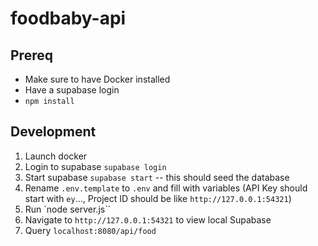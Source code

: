 # foodbaby-api

## Prereq

* Make sure to have Docker installed
* Have a supabase login
* `npm install`

## Development

1. Launch docker
2. Login to supabase `supabase login`
3. Start supabase `supabase start` -- this should seed the database
4. Rename `.env.template` to `.env` and fill with variables (API Key should start with `ey`..., Project ID should be like `http://127.0.0.1:54321`)
5. Run `node server.js``
6. Navigate to `http://127.0.0.1:54321` to view local Supabase
7. Query `localhost:8080/api/food`
